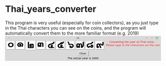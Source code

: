 # Thai_years_converter
This program is very useful (especially for coin collectors), as you just type in the Thai characters you can see on the coins, and the program will automatically convert them to the more familiar format (e.g. 2019)
![Screenshot of program working](Screenshot_of_thaicoins_program.png)
